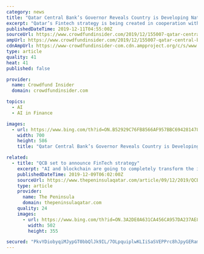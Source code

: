 ```yaml
---
category: news
title: "Qatar Central Bank’s Governor Reveals Country is Developing Nationwide Fintech Strategy for Banking Sector"
excerpt: "Qatar’s Fintech strategy is being created in cooperation with local ... quickly and heading towards a new historical turning point. Artificial intelligence (AI) and blockchain have the potential to fundamentally transform the financial industry, Saoud ..."
publishedDateTime: 2019-12-11T04:55:00Z
sourceUrl: https://www.crowdfundinsider.com/2019/12/155007-qatar-central-banks-governor-reveals-country-is-developing-nationwide-fintech-strategy-for-banking-sector/
ampUrl: https://www.crowdfundinsider.com/2019/12/155007-qatar-central-banks-governor-reveals-country-is-developing-nationwide-fintech-strategy-for-banking-sector/amp/
cdnAmpUrl: https://www-crowdfundinsider-com.cdn.ampproject.org/c/s/www.crowdfundinsider.com/2019/12/155007-qatar-central-banks-governor-reveals-country-is-developing-nationwide-fintech-strategy-for-banking-sector/amp/
type: article
quality: 41
heat: 41
published: false

provider:
  name: Crowdfund Insider
  domain: crowdfundinsider.com

topics:
  - AI
  - AI in Finance

images:
  - url: https://www.bing.com/th?id=ON.B52929C76FB8566AF957BBC694281478
    width: 700
    height: 586
    title: "Qatar Central Bank’s Governor Reveals Country is Developing Nationwide Fintech Strategy for Banking Sector"

related:
  - title: "QCB set to announce FinTech strategy"
    excerpt: "AI and blockchain are going to completely transform the industry ... Sheikh Abdulla urged the banks to establish more distinct system through the cooperation with leading FinTech companies. Mobile banking services can now be executed at any time and any place. The entry of tech giants with huge customer base, like “Apple”, “Google ..."
    publishedDateTime: 2019-12-09T06:02:00Z
    sourceUrl: https://www.thepeninsulaqatar.com/article/09/12/2019/QCB-set-to-announce-FinTech-strategy
    type: article
    provider:
      name: The Peninsula
      domain: thepeninsulaqatar.com
    quality: 24
    images:
      - url: https://www.bing.com/th?id=ON.3A2DE0A631CA456CA957DA237AE88F86
        width: 502
        height: 355

secured: "PkvYDiobyqiMJypGT0bbQlJk9IL/7OLpquiplwKLIiSaSVEPPrc8hJpyGERamUJljm6ag1gmKaJVt4/uaxGC4kh6f4I0ziCFtIYL7+yHIRmA5Q09/V83r+Ebqpt9RQ1eHbxccXQHjHW+zGpdhRtINkFtLlramf6JWBou/iiOSPKtgi4v1v/nlJcJWf8QAV9RZdNr3CBGvzg2e4JM8kSs2Rtq61f9hw1a876x1rP5bcm0zvxnRAgzTlbP20wuxA92ndlQ8szxhw37NO5mUMaxRw==;VJdSmaX1w7mVPl9qGm1hag=="
---
```


